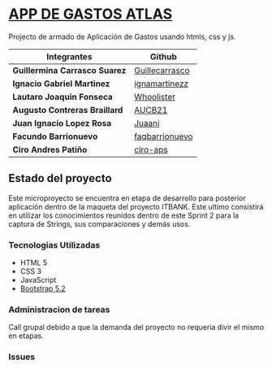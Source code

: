 # [APP DE GASTOS ATLAS](https://github.com/AUCB21/ITBANK-maqueta)
Projecto de armado de Aplicación de Gastos usando htmls, css y js.

|Integrantes                     |Github                                             |
|--------------------------------|---------------------------------------------------|
|**Guillermina Carrasco Suarez** |[Guillecarrasco](https://github.com/Guillecarrasco)|
|**Ignacio Gabriel Martinez**    |[ignamartinezz](https://github.com/ignamartinezz)  |
|**Lautaro Joaquin Fonseca**     |[Whoolister](https://github.com/Whoolister)        |
|**Augusto Contreras Braillard** |[AUCB21](https://github.com/AUCB21)                |
|**Juan Ignacio Lopez Rosa**     |[Juaani](https://github.com/Juaani)                |
|**Facundo Barrionuevo**         |[faqbarrionuevo](https://github.com/faqbarrionuevo)|
|**Ciro Andres Patiño**          |[ciro-aps](https://github.com/ciro-aps)            |

## Estado del proyecto
Este microproyecto se encuentra en etapa de desarrollo para posterior aplicación dentro de la maqueta del proyecto ITBANK. Este ultimo consistirá en utilizar los conocimientos reunidos dentro de este Sprint 2 para la captura de Strings, sus comparaciones y demás usos.

### Tecnologias Utilizadas
* HTML 5
* CSS 3
* JavaScript
* [Bootstrap 5.2](https://getbootstrap.com/)

### Administracion de tareas
Call grupal debido a que la demanda del proyecto no requeria divir el mismo en etapas.


### Issues
